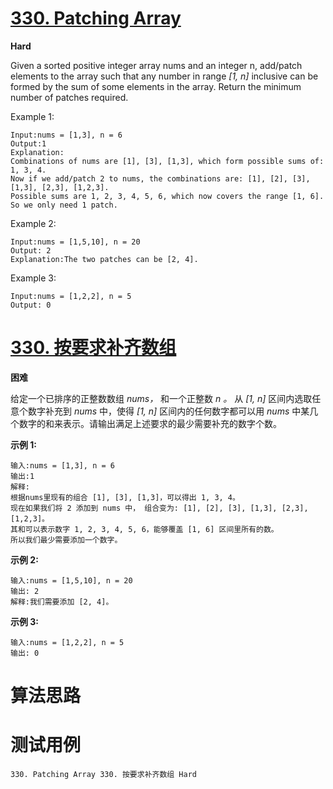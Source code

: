# [330. Patching Array][enTitle]

**Hard**

Given a sorted positive integer array nums and an integer n, add/patch elements to the array such that any number in range  *[1, n]*  inclusive can be formed by the sum of some elements in the array. Return the minimum number of patches required.

Example 1:

```
Input:nums = [1,3], n = 6
Output:1 
Explanation:
Combinations of nums are [1], [3], [1,3], which form possible sums of: 1, 3, 4.
Now if we add/patch 2 to nums, the combinations are: [1], [2], [3], [1,3], [2,3], [1,2,3].
Possible sums are 1, 2, 3, 4, 5, 6, which now covers the range [1, 6].
So we only need 1 patch.
```

Example 2:

```
Input:nums = [1,5,10], n = 20
Output: 2
Explanation:The two patches can be [2, 4].

```

Example 3:

```
Input:nums = [1,2,2], n = 5
Output: 0

```


# [330. 按要求补齐数组][cnTitle]

**困难**

给定一个已排序的正整数数组  *nums，* 和一个正整数  *n 。* 从  *[1, n]*  区间内选取任意个数字补充到  *nums* 中，使得  *[1, n]*  区间内的任何数字都可以用  *nums* 中某几个数字的和来表示。请输出满足上述要求的最少需要补充的数字个数。

**示例 1:** 

```
输入:nums = [1,3], n = 6
输出:1 
解释:
根据nums里现有的组合 [1], [3], [1,3]，可以得出 1, 3, 4。
现在如果我们将 2 添加到 nums 中， 组合变为: [1], [2], [3], [1,3], [2,3], [1,2,3]。
其和可以表示数字 1, 2, 3, 4, 5, 6，能够覆盖 [1, 6] 区间里所有的数。
所以我们最少需要添加一个数字。
```

**示例 2:** 

```
输入:nums = [1,5,10], n = 20
输出: 2
解释:我们需要添加 [2, 4]。

```

**示例 3:** 

```
输入:nums = [1,2,2], n = 5
输出: 0

```




# 算法思路

# 测试用例
```
330. Patching Array 330. 按要求补齐数组 Hard
```

[enTitle]: https://leetcode.com/problems/patching-array/
[cnTitle]: https://leetcode-cn.com/problems/patching-array/

